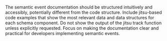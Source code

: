 The semantic event documentation should be structured intuitively and accessibly, potentially different from the code structure. Include jitsu-based code examples that show the most relevant data and data structures for each schema component. Do not show the output of the jitsu track function unless explicitly requested. Focus on making the documentation clear and practical for developers implementing semantic events.